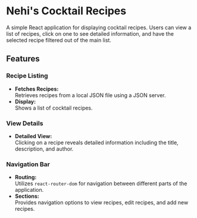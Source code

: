 # Nehi's Cocktail Recipes

A simple React application for displaying cocktail recipes. Users can view a list of recipes, click on one to see detailed information, and have the selected recipe filtered out of the main list.

## Features

### Recipe Listing
- **Fetches Recipes:**  
  Retrieves recipes from a local JSON file using a JSON server.
- **Display:**  
  Shows a list of cocktail recipes.

### View Details
- **Detailed View:**  
  Clicking on a recipe reveals detailed information including the title, description, and author.

### Navigation Bar
- **Routing:**  
  Utilizes `react-router-dom` for navigation between different parts of the application.
- **Sections:**  
  Provides navigation options to view recipes, edit recipes, and add new recipes.

